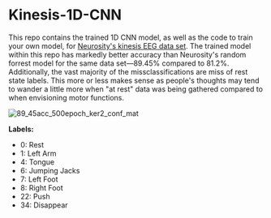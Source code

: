 # Kinesis-1D-CNN
This repo contains the trained 1D CNN model, as well as the code to train your own model, for [Neurosity's kinesis EEG data set](https://github.com/neurosity/sw-kinesis-ai). The trained model within this repo has markedly better accuracy than Neurosity's random forrest model for the same data set—89.45% compared to 81.2%. Additionally, the vast majority of the missclassifications are miss of rest state labels. This more or less makes sense as people's thoughts may tend to wander a little more when "at rest" data was being gathered compared to when envisioning motor functions.

![89_45acc_500epoch_ker2_conf_mat](https://github.com/user-attachments/assets/f2b4a101-6c82-49e9-835f-4934df815e08)

**Labels:**
- 0: 	Rest
- 1: 	Left Arm
- 4: 	Tongue
- 6:	Jumping Jacks
- 7:	Left Foot
- 8:	Right Foot
- 22:	Push
- 34:	Disappear

